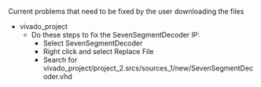 Current problems that need to be fixed by the user downloading the files
- vivado_project
  - Do these steps to fix the SevenSegmentDecoder IP:
    - Select SevenSegmentDecoder
    - Right click and select Replace File
    - Search for vivado_project/project_2.srcs/sources_1/new/SevenSegmentDecoder.vhd
